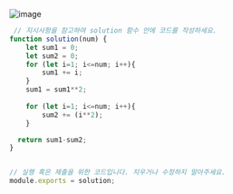 ![image](https://user-images.githubusercontent.com/68424403/185841161-bac07081-8898-4710-b694-02c1cd425300.png)


```js
 // 지시사항을 참고하여 solution 함수 안에 코드를 작성하세요. 
function solution(num) {
    let sum1 = 0;
    let sum2 = 0;
    for (let i=1; i<=num; i++){
        sum1 += i;
    }
    sum1 = sum1**2;
    
    for (let i=1; i<=num; i++){
        sum2 += (i**2);
    }

  return sum1-sum2;
}


// 실행 혹은 제출을 위한 코드입니다. 지우거나 수정하지 말아주세요.
module.exports = solution;

```
